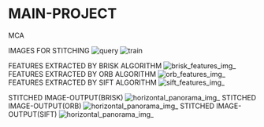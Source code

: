 # MAIN-PROJECT
MCA

IMAGES FOR STITCHING
![query](https://user-images.githubusercontent.com/74781318/176982351-f9d19482-26a4-40bd-a88d-193be659b3b7.jpg)
![train](https://user-images.githubusercontent.com/74781318/176982369-c67abd78-fd13-4ac0-a305-2fca1b2abcae.jpg)

FEATURES EXTRACTED BY BRISK ALGORITHM
![brisk_features_img_](https://user-images.githubusercontent.com/74781318/176982460-53077287-aff2-4bbb-adc2-475e029c0f88.jpeg)  
FEATURES EXTRACTED BY ORB ALGORITHM
![orb_features_img_](https://user-images.githubusercontent.com/74781318/176982470-e346384c-d162-49bc-be05-d19a296355f8.jpeg)
FEATURES EXTRACTED BY SIFT ALGORITHM
![sift_features_img_](https://user-images.githubusercontent.com/74781318/176982479-c3549b88-d3e7-4086-9eca-6d23d7b8c298.jpeg)

STITCHED IMAGE-OUTPUT(BRISK)
![horizontal_panorama_img_](https://user-images.githubusercontent.com/74781318/176982628-755c556b-7a00-4477-9c91-80d00e35589f.jpeg)
STITCHED IMAGE-OUTPUT(ORB)
![horizontal_panorama_img_](https://user-images.githubusercontent.com/74781318/176982633-78256fc1-27f8-49cc-bc1a-da7b6a51f374.jpeg)
STITCHED IMAGE-OUTPUT(SIFT)
![horizontal_panorama_img_](https://user-images.githubusercontent.com/74781318/176982639-6186472d-434e-4a0c-8afe-0f6d88357ae1.jpeg)


